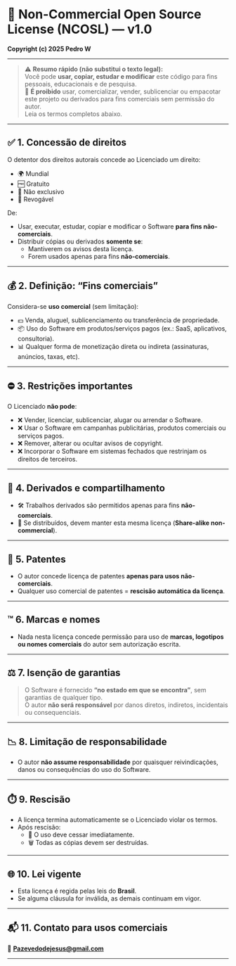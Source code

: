 # 📜 Non-Commercial Open Source License (NCOSL) — v1.0

**Copyright (c) 2025 Pedro W**  

---

> ⚠️ **Resumo rápido (não substitui o texto legal):**  
> Você pode **usar, copiar, estudar e modificar** este código para fins pessoais, educacionais e de pesquisa.  
> 🚫 **É proibido** usar, comercializar, vender, sublicenciar ou empacotar este projeto ou derivados para fins comerciais sem permissão do autor.  
> Leia os termos completos abaixo.

---

## ✅ 1. Concessão de direitos
O detentor dos direitos autorais concede ao Licenciado um direito:
- 🌍 Mundial  
- 🆓 Gratuito  
- 📖 Não exclusivo  
- 🔄 Revogável  

De:
- Usar, executar, estudar, copiar e modificar o Software **para fins não-comerciais**.  
- Distribuir cópias ou derivados **somente se**:  
  - Mantiverem os avisos desta licença.  
  - Forem usados apenas para fins **não-comerciais**.  

---

## 💰 2. Definição: “Fins comerciais”
Considera-se **uso comercial** (sem limitação):
- 💵 Venda, aluguel, sublicenciamento ou transferência de propriedade.  
- 📦 Uso do Software em produtos/serviços pagos (ex.: SaaS, aplicativos, consultoria).  
- 📊 Qualquer forma de monetização direta ou indireta (assinaturas, anúncios, taxas, etc).  

---

## ⛔ 3. Restrições importantes
O Licenciado **não pode**:
- ❌ Vender, licenciar, sublicenciar, alugar ou arrendar o Software.  
- ❌ Usar o Software em campanhas publicitárias, produtos comerciais ou serviços pagos.  
- ❌ Remover, alterar ou ocultar avisos de copyright.  
- ❌ Incorporar o Software em sistemas fechados que restrinjam os direitos de terceiros.  

---

## 🔄 4. Derivados e compartilhamento
- 🛠️ Trabalhos derivados são permitidos apenas para fins **não-comerciais**.  
- 📜 Se distribuídos, devem manter esta mesma licença (**Share-alike non-commercial**).  

---

## 🧩 5. Patentes
- O autor concede licença de patentes **apenas para usos não-comerciais**.  
- Qualquer uso comercial de patentes = **rescisão automática da licença**.  

---

## ™️ 6. Marcas e nomes
- Nada nesta licença concede permissão para uso de **marcas, logotipos ou nomes comerciais** do autor sem autorização escrita.  

---

## ⚖️ 7. Isenção de garantias
> O Software é fornecido **“no estado em que se encontra”**, sem garantias de qualquer tipo.  
> O autor **não será responsável** por danos diretos, indiretos, incidentais ou consequenciais.  

---

## 📉 8. Limitação de responsabilidade
- O autor **não assume responsabilidade** por quaisquer reivindicações, danos ou consequências do uso do Software.  

---

## ⏱️ 9. Rescisão
- A licença termina automaticamente se o Licenciado violar os termos.  
- Após rescisão:  
  - 🚫 O uso deve cessar imediatamente.  
  - 🗑️ Todas as cópias devem ser destruídas.  

---

## 🌐 10. Lei vigente
- Esta licença é regida pelas leis do **Brasil**.  
- Se alguma cláusula for inválida, as demais continuam em vigor.  

---

## 📬 11. Contato para usos comerciais
📩 **Pazevedodejesus@gmail.com**

---

